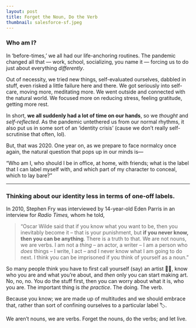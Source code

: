```yaml
---
layout: post
title: Forget the Noun, Do the Verb
thumbnail: salesforce-sf.jpeg
---
```

### Who am I?

In ‘before-times,’ we all had our life-anchoring routines. The pandemic changed all that — work, school, socializing, you name it — forcing us to do just about everything *differently*.

Out of necessity, we tried new things, self-evaluated ourselves, dabbled in stuff, even risked a little failure here and there. We got seriously into self-care, moving more, meditating more. We went outside and connected with the natural world. We focused more on reducing stress, feeling gratitude, getting more rest.

In short, **we all suddenly had a lot of time on our hands**, so we *thought* and *self-reflected*. As the pandemic untethered us from our normal rhythms, it also put us in some sort of an ‘identity crisis’ (cause we don’t really self-scrutinise that often, lol). 

But, that was 2020. One year on, as we prepare to face normalcy once again, the natural question that pops up in our minds is— 

“Who am I, who should I be in office, at home, with friends; what is the label that I can label myself with, and which part of my character to conceal, which to lay bare?”

---

### Thinking about our identity less in terms of one-off labels.

In 2010, Stephen Fry was interviewed by 14-year-old Eden Parris in an interview for *Radio Times,* whom he told,

> “Oscar Wilde said that if you know what you want to be, then you inevitably become it – that is your punishment, but **if you never know, then you can be anything**. There is a truth to that. We are not nouns, we are verbs. I am not a *thing* – an actor, a writer – I am a person who *does* things – I write, I act – and I never know what I am going to do next. I think you can be imprisoned if you think of yourself as a noun.”
> 

So many people think you have to first call yourself (say) an artist 👩‍🎨, know who you are and what you’re about, and *then* only you can start making art. No, no, no. You do the stuff first, then you can worry about what it is, who you are. The important thing is *the practice*. The doing. The verb.

Because you know; we are made up of multitudes and we should embrace that, rather than sort of confining ourselves to a particular label 🏷. 

 We aren’t nouns, we are verbs. Forget the nouns, do the verbs; and let live.
